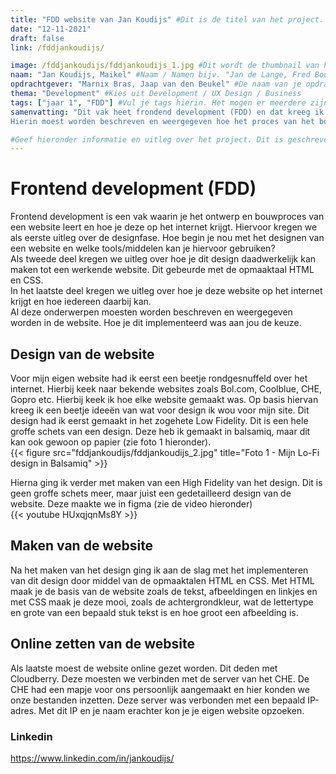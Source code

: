 ```yaml
---
title: "FDD website van Jan Koudijs" #Dit is de titel van het project. Kan aangepast worden, maar probeer het aan de foldernaam te herkennen.
date: "12-11-2021"
draft: false
link: /fddjankoudijs/

image: /fddjankoudijs/fddjankoudijs_1.jpg #Dit wordt de thumbnail van het project
naam: "Jan Koudijs, Maikel" #Naam / Namen bijv. "Jan de Lange, Fred Bouwhuis"
opdrachtgever: "Marnix Bras, Jaap van den Beukel" #De naam van je opdrachtgever bijv. "Jan de Lange"
thema: "Development" #Kies uit Development / UX Design / Business
tags: ["jaar 1", "FDD"] #Vul je tags hierin. Het mogen er meerdere zijn. Kies alleen uit (jaar 1 / jaar 2 / jaar 3 / jaar 4 / FDD / DB / DT / BM / PM / DIT / etcetera...)
samenvatting: "Dit vak heet frondend development (FDD) en dat kreeg ik in het eerste blok in het eerste jaar. Hiervoor moesten we een website bouwen
Hierin moest worden beschreven en weergegeven hoe het proces van het bouwen van een website in elkaar zat en hoe je deze op het internet kon krijgen" #Korte samenvatting van het project

#Geef hieronder informatie en uitleg over het project. Dit is geschreven in Markdown (.md) en hier zijn verschillende style-opties. Deze zijn hieronder als voorbeeld weergegeven:
---
```


# Frontend development (FDD)

Frontend development is een vak waarin je het ontwerp en bouwproces van een website leert en hoe je deze op het internet krijgt.
Hiervoor kregen we als eerste uitleg over de designfase. Hoe begin je nou met het designen van een website en welke tools/middelen kan je hiervoor gebruiken?  
Als tweede deel kregen we uitleg over hoe je dit design daadwerkelijk kan maken tot een werkende website. Dit gebeurde met de opmaaktaal HTML en CSS.  
In het laatste deel kregen we uitleg over hoe je deze website op het internet krijgt en hoe iedereen daarbij kan.  
Al deze onderwerpen moesten worden beschreven en weergegeven worden in de website. Hoe je dit implementeerd was aan jou de keuze.

## Design van de website

Voor mijn eigen website had ik eerst een beetje rondgesnuffeld over het internet. Hierbij keek naar bekende websites zoals Bol.com, Coolblue, CHE, Gopro etc. Hierbij keek ik hoe elke website gemaakt was. Op basis hiervan kreeg ik een beetje ideeën van wat voor design ik wou voor mijn site. Dit design had ik eerst gemaakt in het zogehete Low Fidelity. Dit is een hele groffe schets van een design. Deze heb ik gemaakt in balsamiq, maar dit kan ook gewoon op papier (zie foto 1 hieronder).  
{{< figure src="fddjankoudijs/fddjankoudijs_2.jpg" title="Foto 1 - Mijn Lo-Fi design in Balsamiq" >}}

Hierna ging ik verder met maken van een High Fidelity van het design. Dit is geen groffe schets meer, maar juist een gedetailleerd design van de website. Deze maakte we in figma (zie de video hieronder)  
{{< youtube HUxqjqnMs8Y >}}

## Maken van de website

Na het maken van het design ging ik aan de slag met het implementeren van dit design door middel van de opmaaktalen HTML en CSS. Met HTML maak je de basis van de website zoals de tekst, afbeeldingen en linkjes en met CSS maak je deze mooi, zoals de achtergrondkleur, wat de lettertype en grote van een bepaald stuk tekst is en hoe groot een afbeelding is.

## Online zetten van de website

Als laatste moest de website online gezet worden. Dit deden met Cloudberry. Deze moesten we verbinden met de server van het CHE. De CHE had een mapje voor ons persoonlijk aangemaakt en hier konden we onze bestanden inzetten. Deze server was verbonden met een bepaald IP-adres. Met dit IP en je naam erachter kon je je eigen website opzoeken.

### Linkedin

https://www.linkedin.com/in/jankoudijs/
